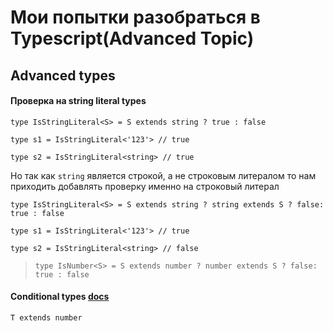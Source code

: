 # Мои попытки разобраться в Typescript(Advanced Topic)

## Advanced types

#### Проверка на string literal types

`type IsStringLiteral<S> = S extends string ? true : false`

`type s1 = IsStringLiteral<'123'> // true`

`type s2 = IsStringLiteral<string> // true`

Но так как `string` является строкой, а не строковым литералом то нам приходить добавлять проверку именно на строковый литерал

`type IsStringLiteral<S> = S extends string ? string extends S ? false: true : false`

`type s1 = IsStringLiteral<'123'> // true`

`type s2 = IsStringLiteral<string> // false`

> `type IsNumber<S> = S extends number ? number extends S ? false: true : false`

#### Conditional types [docs](https://www.typescriptlang.org/docs/handbook/2/conditional-types.html)

`T extends number`
